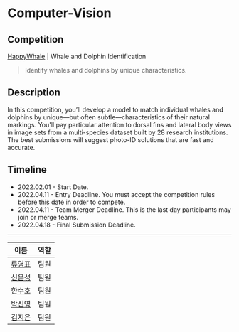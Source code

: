# Computer-Vision

## Competition
[HappyWhale](https://www.kaggle.com/c/happy-whale-and-dolphin/overview/description) | Whale and Dolphin Identification
> Identify whales and dolphins by unique characteristics.

## Description
In this competition, you’ll develop a model to match individual whales and dolphins by unique—but often subtle—characteristics of their natural markings. You'll pay particular attention to dorsal fins and lateral body views in image sets from a multi-species dataset built by 28 research institutions. The best submissions will suggest photo-ID solutions that are fast and accurate.

## Timeline
- 2022.02.01 - Start Date.
- 2022.04.11 - Entry Deadline. You must accept the competition rules before this date in order to compete.
- 2022.04.11 - Team Merger Deadline. This is the last day participants may join or merge teams.
- 2022.04.18 - Final Submission Deadline.

---
|이름|역할|
|---------|---------|
|[류영표](https://github.com/youngpyoryu) |팀원|
|[신은성](https://github.com/watanka) |팀원|
|[한수호](https://github.com/hansuho113) |팀원|
|[박신영]() |팀원|
|[김지은]() |팀원|
